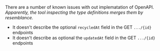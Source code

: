 There are a number of known issues with out implematation of OpenAPI.
_Apparently, the tool inspecting the type definitions merges them by resemblance._

+ It doesn't describe the optional `recycledAt` field in the GET `.../{id}` endpoints
+ It doesn't describe as optional the `updatedAt` field in the GET `.../{id}` endpoints
